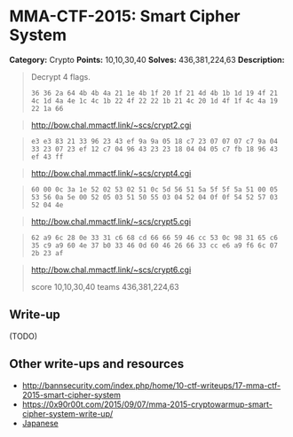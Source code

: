 # MMA-CTF-2015: Smart Cipher System

**Category:** Crypto
**Points:** 10,10,30,40
**Solves:** 436,381,224,63
**Description:**

> Decrypt 4 flags.
>
> `36 36 2a 64 4b 4b 4a 21 1e 4b 1f 20 1f 21 4d 4b 1b 1d 19 4f 21 4c 1d 4a 4e 1c 4c 1b 22 4f 22 22 1b 21 4c 20 1d 4f 1f 4c 4a 19 22 1a 66`

> http://bow.chal.mmactf.link/~scs/crypt2.cgi

> `e3 e3 83 21 33 96 23 43 ef 9a 9a 05 18 c7 23 07 07 07 c7 9a 04 33 23 07 23 ef 12 c7 04 96 43 23 23 18 04 04 05 c7 fb 18 96 43 ef 43 ff`

> http://bow.chal.mmactf.link/~scs/crypt4.cgi

> `60 00 0c 3a 1e 52 02 53 02 51 0c 5d 56 51 5a 5f 5f 5a 51 00 05 53 56 0a 5e 00 52 05 03 51 50 55 03 04 52 04 0f 0f 54 52 57 03 52 04 4e`

> http://bow.chal.mmactf.link/~scs/crypt5.cgi

> `62 a9 6c 28 0e 33 31 c6 68 cd 66 66 59 46 cc 53 0c 98 31 65 c6 35 c9 a9 60 4e 37 b0 33 46 0d 60 46 26 66 33 cc e6 a9 f6 6c 07 2b 23 af`

> http://bow.chal.mmactf.link/~scs/crypt6.cgi
>
> score 10,10,30,40 teams 436,381,224,63


## Write-up

(TODO)

## Other write-ups and resources

* <http://bannsecurity.com/index.php/home/10-ctf-writeups/17-mma-ctf-2015-smart-cipher-system>
* <https://0x90r00t.com/2015/09/07/mma-2015-cryptowarmup-smart-cipher-system-write-up/>
* [Japanese](f9cf7a3ddd5710e85116814fef01c907f4df35ce)
